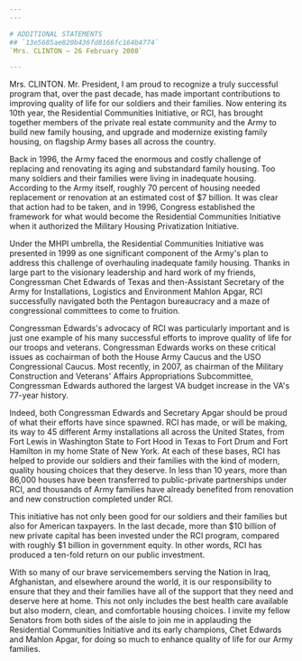 ```yaml
---
---

# ADDITIONAL STATEMENTS
## `13e5685ae820b436fd8166fc164b4774`
`Mrs. CLINTON — 26 February 2008`

---
```


 Mrs. CLINTON. Mr. President, I am proud to recognize a truly 
successful program that, over the past decade, has made important 
contributions to improving quality of life for our soldiers and their 
families. Now entering its 10th year, the Residential Communities 
Initiative, or RCI, has brought together members of the private real 
estate community and the Army to build new family housing, and upgrade 
and modernize existing family housing, on flagship Army bases all 
across the country.

Back in 1996, the Army faced the enormous and costly challenge of 
replacing and renovating its aging and substandard family housing. Too 
many soldiers and their families were living in inadequate housing. 
According to the Army itself, roughly 70 percent of housing needed 
replacement or renovation at an estimated cost of $7 billion. It was 
clear that action had to be taken, and in 1996, Congress established 
the framework for what would become the Residential Communities 
Initiative when it authorized the Military Housing Privatization 
Initiative.

Under the MHPI umbrella, the Residential Communities Initiative was 
presented in 1999 as one significant component of the Army's plan to 
address this challenge of overhauling inadequate family housing. Thanks 
in large part to the visionary leadership and hard work of my friends, 
Congressman Chet Edwards of Texas and then-Assistant Secretary of the 
Army for Installations, Logistics and Environment Mahlon Apgar, RCI 
successfully navigated both the Pentagon bureaucracy and a maze of 
congressional committees to come to fruition.

Congressman Edwards's advocacy of RCI was particularly important and 
is just one example of his many successful efforts to improve quality 
of life for our troops and veterans. Congressman Edwards works on these 
critical issues as cochairman of both the House Army Caucus and the USO 
Congressional Caucus. Most recently, in 2007, as chairman of the 
Military Construction and Veterans' Affairs Appropriations 
Subcommittee, Congressman Edwards authored the largest VA budget 
increase in the VA's 77-year history.

Indeed, both Congressman Edwards and Secretary Apgar should be proud 
of what their efforts have since spawned. RCI has made, or will be 
making, its way to 45 different Army installations all across the 
United States, from Fort Lewis in Washington State to Fort Hood in 
Texas to Fort Drum and Fort Hamilton in my home State of New York. At 
each of these bases, RCI has helped to provide our soldiers and their 
families with the kind of modern, quality housing choices that they 
deserve. In less than 10 years, more than 86,000 houses have been 
transferred to public-private partnerships under RCI, and thousands of 
Army families have already benefited from renovation and new 
construction completed under RCI.

This initiative has not only been good for our soldiers and their 
families but also for American taxpayers. In the last decade, more than 
$10 billion of new private capital has been invested under the RCI 
program, compared with roughly $1 billion in government equity. In 
other words, RCI has produced a ten-fold return on our public 
investment.

With so many of our brave servicemembers serving the Nation in Iraq, 
Afghanistan, and elsewhere around the world, it is our responsibility 
to ensure that they and their families have all of the support that 
they need and deserve here at home. This not only includes the best 
health care available but also modern, clean, and comfortable housing 
choices. I invite my fellow Senators from both sides of the aisle to 
join me in applauding the Residential Communities Initiative and its 
early champions, Chet Edwards and Mahlon Apgar, for doing so much to 
enhance quality of life for our Army families.
